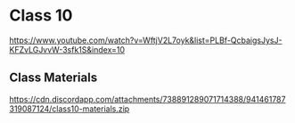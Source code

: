 # Class 10

https://www.youtube.com/watch?v=WftjV2L7oyk&list=PLBf-QcbaigsJysJ-KFZvLGJvvW-3sfk1S&index=10

## Class Materials 

https://cdn.discordapp.com/attachments/738891289071714388/941461787319087124/class10-materials.zip
